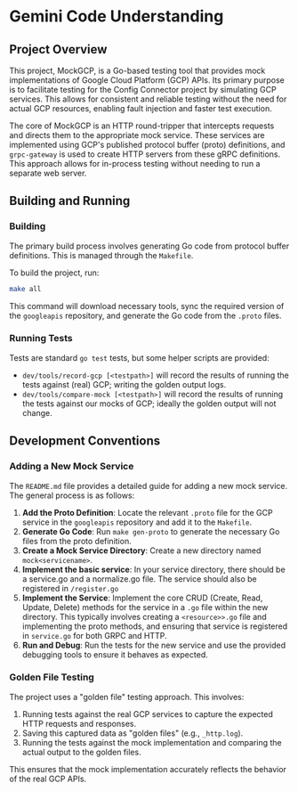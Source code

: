 # Gemini Code Understanding

## Project Overview

This project, MockGCP, is a Go-based testing tool that provides mock implementations of Google Cloud Platform (GCP) APIs. Its primary purpose is to facilitate testing for the Config Connector project by simulating GCP services. This allows for consistent and reliable testing without the need for actual GCP resources, enabling fault injection and faster test execution.

The core of MockGCP is an HTTP round-tripper that intercepts requests and directs them to the appropriate mock service. These services are implemented using GCP's published protocol buffer (proto) definitions, and `grpc-gateway` is used to create HTTP servers from these gRPC definitions. This approach allows for in-process testing without needing to run a separate web server.

## Building and Running

### Building

The primary build process involves generating Go code from protocol buffer definitions. This is managed through the `Makefile`.

To build the project, run:

```bash
make all
```

This command will download necessary tools, sync the required version of the `googleapis` repository, and generate the Go code from the `.proto` files.

### Running Tests

Tests are standard `go test` tests, but some helper scripts are provided:

* `dev/tools/record-gcp [<testpath>]` will record the results of running the tests against (real) GCP; writing the golden output logs.
* `dev/tools/compare-mock [<testpath>]` will record the results of running the tests against our mocks of GCP; ideally the golden output will not change.

## Development Conventions

### Adding a New Mock Service

The `README.md` file provides a detailed guide for adding a new mock service. The general process is as follows:

1.  **Add the Proto Definition**: Locate the relevant `.proto` file for the GCP service in the `googleapis` repository and add it to the `Makefile`.
2.  **Generate Go Code**: Run `make gen-proto` to generate the necessary Go files from the proto definition.
3.  **Create a Mock Service Directory**: Create a new directory named `mock<servicename>`.
4.  **Implement the basic service**: In your service directory, there should be a service.go and a normalize.go file.  The service should also be registered in `/register.go`
4.  **Implement the Service**: Implement the core CRUD (Create, Read, Update, Delete) methods for the service in a `.go` file within the new directory. This typically involves creating a `<resource>>.go` file and implementing the proto methods, and ensuring that service is registered in `service.go` for both GRPC and HTTP.
5.  **Run and Debug**: Run the tests for the new service and use the provided debugging tools to ensure it behaves as expected.

### Golden File Testing

The project uses a "golden file" testing approach. This involves:

1.  Running tests against the real GCP services to capture the expected HTTP requests and responses.
2.  Saving this captured data as "golden files" (e.g., `_http.log`).
3.  Running the tests against the mock implementation and comparing the actual output to the golden files.

This ensures that the mock implementation accurately reflects the behavior of the real GCP APIs.
